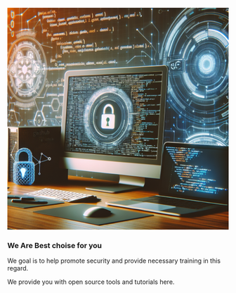 
![PD](/00022.png)

### We Are Best choise for you
We goal is to help promote security and provide necessary training in this regard.

We provide you with open source tools and tutorials here. 




